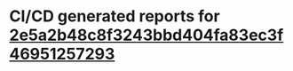 # CI/CD generated reports for [2e5a2b48c8f3243bbd404fa83ec3f46951257293](https://github.com/hydephp/develop/commit/2e5a2b48c8f3243bbd404fa83ec3f46951257293)
